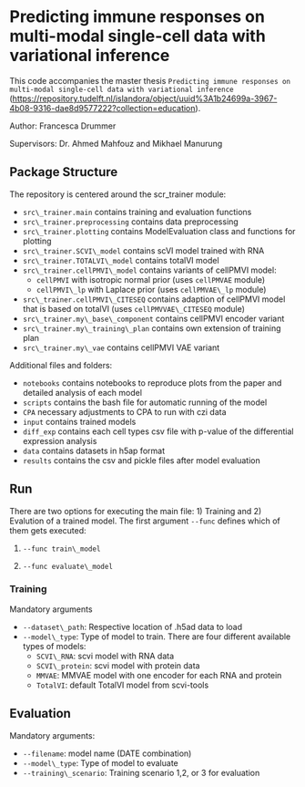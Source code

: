 # Predicting immune responses on multi-modal single-cell data with variational inference

This code accompanies the master thesis `Predicting immune responses on multi-modal single-cell data with variational inference` (https://repository.tudelft.nl/islandora/object/uuid%3A1b24699a-3967-4b08-9316-dae8d9577222?collection=education). 

Author: Francesca Drummer

Supervisors: Dr. Ahmed Mahfouz and Mikhael Manurung

## Package Structure

The repository is centered around the scr\_trainer module:

- `src\_trainer.main` contains training and evaluation functions 
- `src\_trainer.preprocessing` contains data preprocessing 
- `src\_trainer.plotting` contains ModelEvaluation class and functions for plotting
- `src\_trainer.SCVI\_model` contains scVI model trained with RNA 
- `src\_trainer.TOTALVI\_model` contains totalVI model 
- `src\_trainer.cellPMVI\_model` contains variants of cellPMVI model:
	- `cellPMVI` with isotropic normal prior (uses `cellPMVAE` module)
	- `cellPMVI\_lp` with Laplace prior (uses `cellPMVAE\_lp` module)
- `src\_trainer.cellPMVI\_CITESEQ` contains adaption of cellPMVI model that is based on totalVI (uses `cellPMVVAE\_CITESEQ` module)
- `src\_trainer.my\_base\_component` contains cellPMVI encoder variant
- `src\_trainer.my\_training\_plan` contains own extension of training plan
- `src\_trainer.my\_vae` contains cellPMVI VAE variant

Additional files and folders:

- `notebooks` contains notebooks to reproduce plots from the paper and detailed analysis of each model
- `scripts` contains the bash file for automatic running of the model
- `CPA` necessary adjustments to CPA to run with czi data
- `input` contains trained models
- `diff_exp` contains each cell types csv file with p-value of the differential expression analysis
- `data` contains datasets in h5ap format
- `results` contains the csv and pickle files after model evaluation 

## Run

There are two options for executing the main file: 1) Training and 2) Evalution of a trained model. 
The first argument `--func` defines which of them gets executed: 

1. `--func train\_model`

2. `--func evaluate\_model`

### Training

Mandatory arguments

- `--dataset\_path`: Respective location of .h5ad data to load
- `--model\_type`: Type of model to train. There are four different available types of models: 
	- `SCVI\_RNA`: scvi model with RNA data
	- `SCVI\_protein`: scvi model with protein data
	- `MMVAE`: MMVAE model with one encoder for each RNA and protein 
	- `TotalVI`: default TotalVI model from scvi-tools

## Evaluation

Mandatory arguments:

- `--filename`: model name (DATE combination)
- `--model\_type`: Type of model to evaluate 
- `--training\_scenario`: Training scenario 1,2, or 3 for evaluation 




